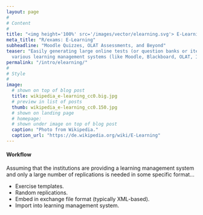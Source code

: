 ```yaml
---
layout: page
#
# Content
#
title: "<img height='100%' src='/images/vector/elearning.svg'> E-Learning"
meta_title: "R/exams: E-Learning"
subheadline: "Moodle Quizzes, OLAT Assessments, and Beyond"
teaser: "Easily generating large online tests (or question banks or item pools) for
  various learning management systems (like Moodle, Blackboard, OLAT, Ilias, ...)."
permalink: "/intro/elearning/"
#
# Style
#
image:
  # shown on top of blog post
  title: wikipedia_e-learning_cc0.big.jpg
  # preview in list of posts
  thumb: wikipedia_e-learning_cc0.150.jpg
  # shown on landing page
  # homepage:
  # shown under image on top of blog post
  caption: "Photo from Wikipedia."
  caption_url: "https://de.wikipedia.org/wiki/E-Learning"
---
```


#### Workflow

Assuming that the institutions are providing a learning management system and
only a large number of replications is needed in some specific format...

- Exercise templates.
- Random replications.
- Embed in exchange file format (typically XML-based).
- Import into learning management system.
